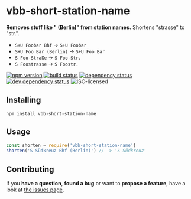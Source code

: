 # vbb-short-station-name

**Removes stuff like " (Berlin)" from station names.** Shortens "strasse" to "str.".

- `S+U Foobar Bhf` -> `S+U Foobar`
- `S+U Foo Bar (Berlin)` -> `S+U Foo Bar`
- `S Foo-Straße` -> `S Foo-Str.`
- `S Foostrasse` -> `S Foostr.`

[![npm version](https://img.shields.io/npm/v/vbb-short-station-name.svg)](https://www.npmjs.com/package/vbb-short-station-name)
[![build status](https://img.shields.io/travis/derhuerst/vbb-short-station-name.svg)](https://travis-ci.org/derhuerst/vbb-short-station-name)
[![dependency status](https://img.shields.io/david/derhuerst/vbb-short-station-name.svg)](https://david-dm.org/derhuerst/vbb-short-station-name)
[![dev dependency status](https://img.shields.io/david/dev/derhuerst/vbb-short-station-name.svg)](https://david-dm.org/derhuerst/vbb-short-station-name#info=devDependencies)
![ISC-licensed](https://img.shields.io/github/license/derhuerst/vbb-short-station-name.svg)


## Installing

```shell
npm install vbb-short-station-name
```


## Usage

```js
const shorten = require('vbb-short-station-name')
shorten('S Südkreuz Bhf (Berlin)') // -> 'S Südkreuz'
```


## Contributing

If you **have a question**, **found a bug** or want to **propose a feature**, have a look at [the issues page](https://github.com/derhuerst/vbb-short-station-name/issues).
